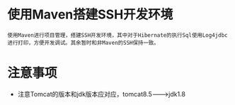 # 使用Maven搭建SSH开发环境
	使用Maven进行项目管理，搭建SSH开发环境，其中对于Hibernate的执行Sql使用Log4jdbc进行打印，方便开发调试。其余暂时和非Maven的SSH保持一致。
	
# 注意事项
- 注意Tomcat的版本和jdk版本应对应，tomcat8.5--->jdk1.8
